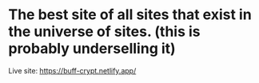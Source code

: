 # The best site of all sites that exist in the universe of sites. (this is probably underselling it)
Live site: https://buff-crypt.netlify.app/

